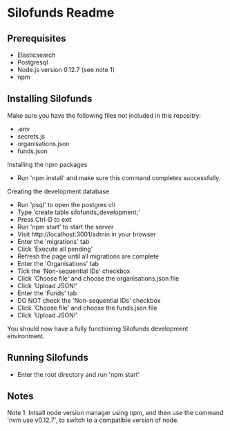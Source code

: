 # Silofunds Readme #

## Prerequisites ##

* Elasticsearch
* Postgresql
* Node.js version 0.12.7 (see note 1)
* npm

## Installing Silofunds ##

Make sure you have the following files not included in this repositry:

* .env
* secrets.js
* organisations.json
* funds.json

Installing the npm packages

* Run 'npm install' and make sure this command completes successfully.

Creating the development database

* Run 'psql' to open the postgres cli
* Type 'create table silofunds_development;'
* Press Ctrl-D to exit
* Run 'npm start' to start the server
* Visit http://localhost:3001/admin in your browser
* Enter the 'migrations' tab
* Click 'Execute all pending'
* Refresh the page until all migrations are complete
* Enter the 'Organisations' tab
* Tick the 'Non-sequential IDs' checkbox
* Click 'Choose file' and choose the organisations.json file
* Click 'Upload JSON!'
* Enter the 'Funds' tab
* DO NOT check the 'Non-sequential IDs' checkbox
* Click 'Choose file' and choose the funds.json file
* Click 'Upload JSON!'

You should now have a fully functioning Silofunds development environment.

## Running Silofunds ##

* Enter the root directory and run 'npm start'

## Notes ##

Note 1: Intsall node version manager using npm, and then use the command 'nvm use v0.12.7', to switch to a compatible version of node.